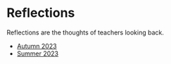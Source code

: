 # Reflections

Reflections are the thoughts of teachers looking back.

* [Autumn 2023](2023_autumn/README.md)
* [Summer 2023](2023_summer/README.md)
